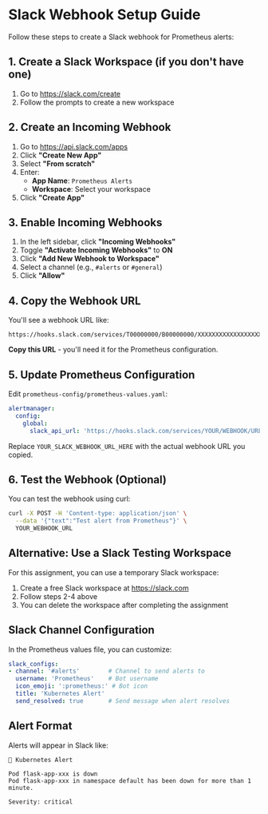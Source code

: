 # Slack Webhook Setup Guide

Follow these steps to create a Slack webhook for Prometheus alerts:

## 1. Create a Slack Workspace (if you don't have one)

1. Go to https://slack.com/create
2. Follow the prompts to create a new workspace

## 2. Create an Incoming Webhook

1. Go to https://api.slack.com/apps
2. Click **"Create New App"**
3. Select **"From scratch"**
4. Enter:
   - **App Name**: `Prometheus Alerts`
   - **Workspace**: Select your workspace
5. Click **"Create App"**

## 3. Enable Incoming Webhooks

1. In the left sidebar, click **"Incoming Webhooks"**
2. Toggle **"Activate Incoming Webhooks"** to **ON**
3. Click **"Add New Webhook to Workspace"**
4. Select a channel (e.g., `#alerts` or `#general`)
5. Click **"Allow"**

## 4. Copy the Webhook URL

You'll see a webhook URL like:
```
https://hooks.slack.com/services/T00000000/B00000000/XXXXXXXXXXXXXXXXXXXX
```

**Copy this URL** - you'll need it for the Prometheus configuration.

## 5. Update Prometheus Configuration

Edit `prometheus-config/prometheus-values.yaml`:

```yaml
alertmanager:
  config:
    global:
      slack_api_url: 'https://hooks.slack.com/services/YOUR/WEBHOOK/URL'
```

Replace `YOUR_SLACK_WEBHOOK_URL_HERE` with the actual webhook URL you copied.

## 6. Test the Webhook (Optional)

You can test the webhook using curl:

```bash
curl -X POST -H 'Content-type: application/json' \
  --data '{"text":"Test alert from Prometheus"}' \
  YOUR_WEBHOOK_URL
```

## Alternative: Use a Slack Testing Workspace

For this assignment, you can use a temporary Slack workspace:

1. Create a free Slack workspace at https://slack.com
2. Follow steps 2-4 above
3. You can delete the workspace after completing the assignment

## Slack Channel Configuration

In the Prometheus values file, you can customize:

```yaml
slack_configs:
- channel: '#alerts'        # Channel to send alerts to
  username: 'Prometheus'    # Bot username
  icon_emoji: ':prometheus:' # Bot icon
  title: 'Kubernetes Alert'
  send_resolved: true       # Send message when alert resolves
```

## Alert Format

Alerts will appear in Slack like:

```
🔔 Kubernetes Alert

Pod flask-app-xxx is down
Pod flask-app-xxx in namespace default has been down for more than 1 minute.

Severity: critical
```
